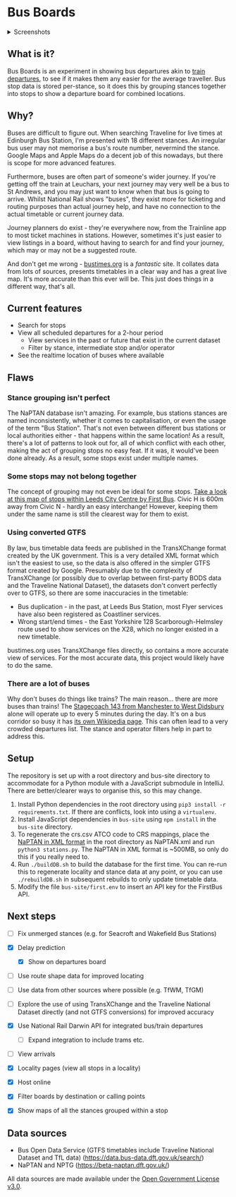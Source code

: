 Bus Boards
==

<details>
  <summary>Screenshots</summary>
  <p>
  
  ![Stop](https://user-images.githubusercontent.com/15062976/211429115-69a7fee1-df25-4ac2-98d7-85025b812981.png)
  
  ![Service](https://user-images.githubusercontent.com/15062976/211429125-288e1ef8-c1be-4444-98c8-0b42178bbc61.png)
  </p>
</details>

## What is it?

Bus Boards is an experiment in showing bus departures akin to [train 
departures](https://www.realtimetrains.co.uk/search/simple/gb-nr:YRK), to see
if it makes them any easier for the average traveller. Bus stop data is 
stored per-stance, so it does this by grouping stances together into stops 
to show a departure board for combined locations.


## Why?
Buses are difficult to figure out. When searching Traveline for live times at 
Edinburgh Bus Station, I'm presented with 18 different stances. An irregular 
bus user may not memorise a bus's route number, nevermind the stance. Google 
Maps and Apple Maps do a decent job of this nowadays, but there is scope for 
more advanced features.

Furthermore, buses are often part of someone's wider journey. If you're 
getting off the train at Leuchars, your next journey may very well be a bus 
to St Andrews, and you may just want to know when that bus is going to arrive. 
Whilst National Rail shows "buses", they exist more for 
ticketing and routing purposes than actual journey help, and have no 
connection to the actual timetable or current journey data.

Journey planners do exist - they're everywhere now, from the Trainline app to 
most ticket machines in stations. However, sometimes it's just easier to 
view listings in a board, without having to search for and find your journey,
which may or may not be a suggested route.

And don't get me wrong - [bustimes.org](https://bustimes.org) is a *fantastic* 
site. It collates data from lots of sources, presents timetables in a clear 
way and has a great live map. It's more accurate than this ever will be. 
This just does things in a different way, that's all.


## Current features
- Search for stops
- View all scheduled departures for a 2-hour period
  - View services in the past or future that exist in the current dataset
  - Filter by stance, intermediate stop and/or operator
- See the realtime location of buses where available


## Flaws

### Stance grouping isn't perfect
The NaPTAN database isn't amazing. For example, bus stations stances are named
inconsistently, whether it comes to capitalisation, or even the usage of the
term "Bus Station". That's not even between different bus stations or local
authorities either - that happens within the same location! As a result, there's
a lot of patterns to look out for, all of which conflict with each other, 
making the act of grouping stops no easy feat. If it was, it would've been 
done already. As a result, some stops exist under multiple names.

### Some stops may not belong together
The concept of grouping may not even be ideal for some stops. [Take a look at 
this map of stops within Leeds City Centre by First Bus](https://www.firstbus.co.uk/sites/default/files/public/maps/1.%20Leeds%20City%20Centre%20Map.pdf).
Civic H is 600m away from Civic N - hardly an easy interchange! However, 
keeping them under the same name is still the clearest way for them to exist.

### Using converted GTFS
By law, bus timetable data feeds are published in the TransXChange format 
created by the UK government. This is a very detailed XML format which isn't the
easiest to use, so the data is also offered in the simpler GTFS format created
by Google. Presumably due to the complexity of TransXChange (or possibly due 
to overlap between first-party BODS data and the Traveline National Dataset), 
the datasets don't convert perfectly over to GTFS, so there are some
inaccuracies in the timetable:
- Bus duplication - in the past, at Leeds Bus Station, most Flyer services have 
  also been registered as Coastliner services.
- Wrong start/end times - the East Yorkshire 128 Scarborough-Helmsley route 
  used to show services on the X28, which no longer existed in a new timetable.

bustimes.org uses TransXChange files directly, so contains a more accurate 
view of services. For the most accurate data, this project would likely have 
to do the same.

### There are a lot of buses
Why don't buses do things like trains? The main reason... there are 
more buses than trains! The [Stagecoach 143 from Manchester to West Didsbury](https://bustimes.org/services/143-manchester-west-didsbury-2) 
alone will operate up to every 5 minutes during the day. It's on a bus 
corridor so busy it has [its own Wikipedia page](https://en.wikipedia.org/wiki/Wilmslow_Road_bus_corridor).
This can often lead to a very crowded departures list. The stance and 
operator filters help in part to address this.


## Setup

The repository is set up with a root directory and bus-site directory to 
accommodate for a Python module with a JavaScript submodule in IntelliJ. 
There are better/clearer ways to organise this, so this may change.

1. Install Python dependencies in the root directory using `pip3 install -r 
   requirements.txt`. If there are conflicts, look into using a `virtualenv`.
2. Install JavaScript dependencies in `bus-site` using `npm install` in the 
   `bus-site` directory.
3. To regenerate the crs.csv ATCO code to CRS mappings, place the [NaPTAN in 
   XML format](https://naptan.api.dft.gov.uk/v1/access-nodes?dataFormat=xml) 
   in the root directory as NaPTAN.xml and run `python3 stations.py`. The 
   NaPTAN in XML format is ~500MB, so only do this if you really need to.
4. Run `./buildDB.sh` to build the database for the first time. You can 
   re-run this to regenerate locality and stance data at any point, or you 
   can use `./rebuildDB.sh` in subsequent rebuilds to only update timetable 
   data.
5. Modify the file `bus-site/first.env` to insert an API key for the FirstBus API.


## Next steps

- [ ] Fix unmerged stances (e.g. for Seacroft and Wakefield Bus Stations)
- [x] Delay prediction
  - [x] Show on departures board 
- [ ] Use route shape data for improved locating
- [ ] Use data from other sources where possible (e.g. TfWM, TfGM)
- [ ] Explore the use of using TransXChange and the Traveline National 
  Dataset directly (and not GTFS conversions) for improved accuracy 
- [x] Use National Rail Darwin API for integrated bus/train departures
  - [ ] Expand integration to include trams etc.
- [ ] View arrivals
- [x] Locality pages (view all stops in a locality)
- [x] Host online
- [x] Filter boards by destination or calling points
- [x] Show maps of all the stances grouped within a stop


## Data sources
- Bus Open Data Service (GTFS timetables include Traveline National Dataset 
  and TfL data) (https://data.bus-data.dft.gov.uk/search/)
- NaPTAN and NPTG (https://beta-naptan.dft.gov.uk/)

All data sources are made available under the [Open Government License v3.0](https://www.nationalarchives.gov.uk/doc/open-government-licence/version/3/).
